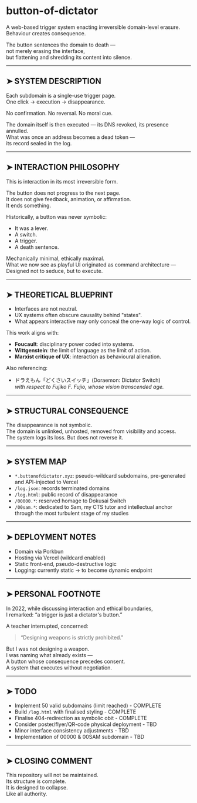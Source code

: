 # button-of-dictator

A web-based trigger system enacting irreversible domain-level erasure.  
Behaviour creates consequence.

The button sentences the domain to death —  
not merely erasing the interface,  
but flattening and shredding its content into silence.

---

## ➤ SYSTEM DESCRIPTION

Each subdomain is a single-use trigger page.  
One click → execution → disappearance.

No confirmation. No reversal. No moral cue.

The domain itself is then executed — its DNS revoked, its presence annulled.  
What was once an address becomes a dead token —  
its record sealed in the log.

---

## ➤ INTERACTION PHILOSOPHY

This is interaction in its most irreversible form.

The button does not progress to the next page.  
It does not give feedback, animation, or affirmation.  
It ends something.

Historically, a button was never symbolic:  
- It was a lever.  
- A switch.  
- A trigger.  
- A death sentence.

Mechanically minimal, ethically maximal.  
What we now see as playful UI originated as command architecture —  
Designed not to seduce, but to execute.

---

## ➤ THEORETICAL BLUEPRINT

- Interfaces are not neutral.  
- UX systems often obscure causality behind "states".  
- What appears interactive may only conceal the one-way logic of control.

This work aligns with:

- **Foucault**: disciplinary power coded into systems.  
- **Wittgenstein**: the limit of language as the limit of action.  
- **Marxist critique of UX**: interaction as behavioural alienation.  

Also referencing:  
- ドラえもん「どくさいスイッチ」(Doraemon: Dictator Switch)  
  *with respect to Fujiko F. Fujio, whose vision transcended age.*

---

## ➤ STRUCTURAL CONSEQUENCE

The disappearance is not symbolic.  
The domain is unlinked, unhosted, removed from visibility and access.  
The system logs its loss. But does not reverse it.

---

## ➤ SYSTEM MAP

- `*.buttonofdictator.xyz`: pseudo-wildcard subdomains, pre-generated and API-injected to Vercel  
- `/log.json`: records terminated domains  
- `/log.html`: public record of disappearance  
- `/00000.*`: reserved homage to Dokusai Switch  
- `/00sam.*`: dedicated to Sam, my CTS tutor and intellectual anchor through the most turbulent stage of my studies

---

## ➤ DEPLOYMENT NOTES

- Domain via Porkbun  
- Hosting via Vercel (wildcard enabled)  
- Static front-end, pseudo-destructive logic  
- Logging: currently static → to become dynamic endpoint  

---

## ➤ PERSONAL FOOTNOTE

In 2022, while discussing interaction and ethical boundaries,  
I remarked: “a trigger is just a dictator's button.”

A teacher interrupted, concerned:  
> “Designing weapons is strictly prohibited.”

But I was not designing a weapon.  
I was naming what already exists —  
A button whose consequence precedes consent.  
A system that executes without negotiation.

---

## ➤ TODO

- Implement 50 valid subdomains (limit reached) - COMPLETE
- Build `/log.html` with finalised styling - COMPLETE  
- Finalise 404-redirection as symbolic obit - COMPLETE
- Consider poster/flyer/QR-code physical deployment - TBD
- Minor interface consistency adjustments - TBD
- Implementation of 00000 & 00SAM subdomain - TBD

---

## ➤ CLOSING COMMENT

This repository will not be maintained.  
Its structure is complete.  
It is designed to collapse.  
Like all authority.

